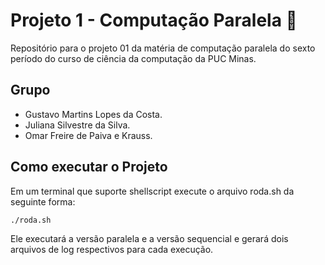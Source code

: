 # Projeto 1 - Computação Paralela :rocket:
Repositório para o projeto 01 da matéria de computação paralela do sexto período do curso de ciência da computação da PUC Minas.

## Grupo 
 - Gustavo Martins Lopes da Costa.
 - Juliana Silvestre da Silva.
 - Omar Freire de Paiva e Krauss.

## Como executar o Projeto 
Em um terminal que suporte shellscript execute o arquivo roda.sh da seguinte forma:
```sh
./roda.sh
```
Ele executará a versão paralela e a versão sequencial e gerará dois arquivos de log respectivos para cada execução.